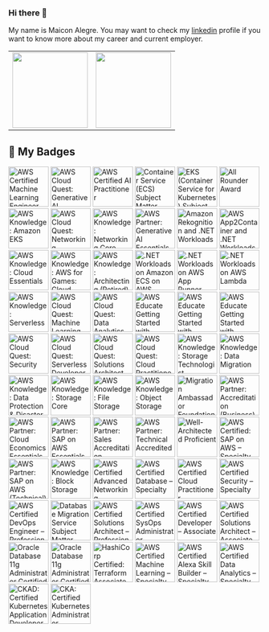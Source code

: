 ### Hi there 👋
My name is Maicon Alegre.
You may want to check my [linkedin](https://www.linkedin.com/in/maicon-alegre-010bb116/) profile if you want to know more about my career and current employer.

<table style="border: none;">
<tr>
<td style="border: none;"><a href="https://github.com/maiconrocha"><img height='150px' src="https://github-readme-stats.vercel.app/api/top-langs/?username=maiconrocha&hide=jupyter%20notebook,html&layout=compact&theme=tokyonight" /></a></td>
<td style="border: none;"><a href="https://github.com/maiconrocha"><img height='150px' src="https://github-readme-stats.vercel.app/api?username=maiconrocha&show_icons=true&theme=tokyonight" /></a></td>
</tr>
</table>

## 🏅 My Badges  

<!--START_SECTION:badges-->
<a href="https://www.credly.com/badges/62990dd8-7679-49d2-acc7-5d6c2a0f7fa4" title="AWS Certified Machine Learning Engineer – Associate"><img src="https://images.credly.com/size/80x80/images/1a634b4e-3d6b-4a74-b118-c0dcb429e8d2/image.png" alt="AWS Certified Machine Learning Engineer – Associate" width="80" height="80"></a>
<a href="https://www.credly.com/badges/5a69507e-68b6-4042-8b3b-aa4372cb326d" title="AWS Cloud Quest: Generative AI Architect"><img src="https://images.credly.com/size/80x80/images/7a12ff05-92ab-4675-8abc-dece40a7c9e3/blob" alt="AWS Cloud Quest: Generative AI Architect" width="80" height="80"></a>
<a href="https://www.credly.com/badges/d77a76f2-9c74-4bcf-ba24-da5571cb5e16" title="AWS Certified AI Practitioner"><img src="https://images.credly.com/size/80x80/images/4d4693bb-530e-4bca-9327-de07f3aa2348/image.png" alt="AWS Certified AI Practitioner" width="80" height="80"></a>
<a href="https://www.credly.com/badges/4dd4f133-cb1d-42ca-8607-83cdf32516bc" title="Container Service (ECS) Subject Matter Expert"><img src="https://images.credly.com/size/80x80/images/3daedac3-90e8-41f5-ac0a-f6baa99b8b43/image.png" alt="Container Service (ECS) Subject Matter Expert" width="80" height="80"></a>
<a href="https://www.credly.com/badges/b562f1fe-933c-4b78-9531-db6c27fb0396" title="EKS (Container Service for Kubernetes) Subject Matter Expert"><img src="https://images.credly.com/size/80x80/images/dcac68b7-b407-4b42-ade8-4866337459e3/image.png" alt="EKS (Container Service for Kubernetes) Subject Matter Expert" width="80" height="80"></a>
<a href="https://www.credly.com/badges/6cc9a758-ea39-401a-8877-0553f9d47173" title="All Rounder Award"><img src="https://images.credly.com/size/80x80/images/68cb85d1-b3ac-48d7-a74e-eeed72982188/image.png" alt="All Rounder Award" width="80" height="80"></a>
<a href="https://www.credly.com/badges/8d411572-ce71-4c6b-adef-c7975bcefd05" title="AWS Knowledge: Amazon EKS"><img src="https://images.credly.com/size/80x80/images/9bcbde6d-1754-4617-9337-124f7b10a6c2/image.png" alt="AWS Knowledge: Amazon EKS" width="80" height="80"></a>
<a href="https://www.credly.com/badges/1c6b1484-1e22-4b59-bc4c-2de7f4b4f2cf" title="AWS Cloud Quest: Networking"><img src="https://images.credly.com/size/80x80/images/c483e5e6-580a-4ed8-b4b6-91219526a326/image.png" alt="AWS Cloud Quest: Networking" width="80" height="80"></a>
<a href="https://www.credly.com/badges/bae18a62-9075-4c8d-81a2-09f7e9e891c2" title="AWS Knowledge: Networking Core"><img src="https://images.credly.com/size/80x80/images/e75f222b-7f75-4d7b-8a6a-67d68aa59d62/image.png" alt="AWS Knowledge: Networking Core" width="80" height="80"></a>
<a href="https://www.credly.com/badges/f8e536d4-4694-4ff7-8dad-2a7c87afa204" title="AWS Partner: Generative AI Essentials"><img src="https://images.credly.com/size/80x80/images/145a5de8-7390-4d57-b4cb-a10e2f9394e2/image.png" alt="AWS Partner: Generative AI Essentials" width="80" height="80"></a>
<a href="https://www.credly.com/badges/8be11bf4-2a0c-4207-bcee-787c1dcd36fe" title="Amazon Rekognition and .NET Workloads"><img src="https://images.credly.com/size/80x80/images/97f12235-506f-4fbf-a9ff-23c8c5042d2e/image.png" alt="Amazon Rekognition and .NET Workloads" width="80" height="80"></a>
<a href="https://www.credly.com/badges/6d9efa15-9385-4b87-b356-b591b1fbe60c" title="AWS App2Container and .NET Workloads"><img src="https://images.credly.com/size/80x80/images/9569f9aa-1426-4c6d-964e-daa7e5bc55ce/image.png" alt="AWS App2Container and .NET Workloads" width="80" height="80"></a>
<a href="https://www.credly.com/badges/10f8196d-4ace-4568-9b32-e7f3cd9e6622" title="AWS Knowledge: Cloud Essentials"><img src="https://images.credly.com/size/80x80/images/ec621e2a-c8f0-4459-806c-ae11829d372a/image.png" alt="AWS Knowledge: Cloud Essentials" width="80" height="80"></a>
<a href="https://www.credly.com/badges/b899ddb0-429a-404e-b9f0-c8572b0be74c" title="AWS Knowledge: AWS for Games: Cloud Game Development"><img src="https://images.credly.com/size/80x80/images/1e1e332c-cbe5-4358-9491-748cc5c5d15f/image.png" alt="AWS Knowledge: AWS for Games: Cloud Game Development" width="80" height="80"></a>
<a href="https://www.credly.com/badges/863cf72a-85b4-4d77-82a1-d2eb7e6cb945" title="AWS Knowledge: Architecting (Retired)"><img src="https://images.credly.com/size/80x80/images/519a6dba-f145-4c1a-85a2-1d173d6898d9/image.png" alt="AWS Knowledge: Architecting (Retired)" width="80" height="80"></a>
<a href="https://www.credly.com/badges/4586c3e4-b966-422a-a2de-80649667590c" title=".NET Workloads on Amazon ECS on AWS Fargate"><img src="https://images.credly.com/size/80x80/images/7e5e1967-439e-48e5-a913-625c712b2dc5/image.png" alt=".NET Workloads on Amazon ECS on AWS Fargate" width="80" height="80"></a>
<a href="https://www.credly.com/badges/76229cf5-9503-4c08-8859-6b2f88ff91f9" title=".NET Workloads on AWS App Runner"><img src="https://images.credly.com/size/80x80/images/eea64560-121f-4437-af9c-91cf20968d35/image.png" alt=".NET Workloads on AWS App Runner" width="80" height="80"></a>
<a href="https://www.credly.com/badges/9289e8e3-cca2-4e16-aae3-74a877f1e10e" title=".NET Workloads on AWS Lambda"><img src="https://images.credly.com/size/80x80/images/221e7d7f-bceb-422e-8c31-436ecbcda614/image.png" alt=".NET Workloads on AWS Lambda" width="80" height="80"></a>
<a href="https://www.credly.com/badges/63fe9d45-e83c-4e6b-abc6-f56075c00aaa" title="AWS Knowledge: Serverless"><img src="https://images.credly.com/size/80x80/images/e07c6cc4-b737-4d7e-8ce8-66b6b7a60367/image.png" alt="AWS Knowledge: Serverless" width="80" height="80"></a>
<a href="https://www.credly.com/badges/f80e471f-124d-4d6f-9517-69ee78c2b4fc" title="AWS Cloud Quest: Machine Learning"><img src="https://images.credly.com/size/80x80/images/d85070dc-b233-4848-9db4-c55319435b67/image.png" alt="AWS Cloud Quest: Machine Learning" width="80" height="80"></a>
<a href="https://www.credly.com/badges/3029be2b-c8a3-4ff4-b374-cf10fbd66807" title="AWS Cloud Quest: Data Analytics"><img src="https://images.credly.com/size/80x80/images/2cd965b0-5f5d-4510-ab05-cfa2f80342a1/image.png" alt="AWS Cloud Quest: Data Analytics" width="80" height="80"></a>
<a href="https://www.credly.com/badges/deec6021-aad6-4c6d-beb8-5061f804e8c7" title="AWS Educate Getting Started with Compute"><img src="https://images.credly.com/size/80x80/images/9358115e-ead7-47c2-91e2-165b6a650a1b/image.png" alt="AWS Educate Getting Started with Compute" width="80" height="80"></a>
<a href="https://www.credly.com/badges/1e6750ad-fd58-423f-a803-23b84d4969aa" title="AWS Educate Getting Started with Networking"><img src="https://images.credly.com/size/80x80/images/979e42e2-1d32-4d21-97ea-53d991ea50fb/image.png" alt="AWS Educate Getting Started with Networking" width="80" height="80"></a>
<a href="https://www.credly.com/badges/e64aa979-e9ad-4c02-b612-ab1084016511" title="AWS Educate Getting Started with Storage"><img src="https://images.credly.com/size/80x80/images/5bf37709-4b69-4cdc-9edc-af7b3370d427/image.png" alt="AWS Educate Getting Started with Storage" width="80" height="80"></a>
<a href="https://www.credly.com/badges/4befc58c-070f-40f7-b380-34d27758f85d" title="AWS Cloud Quest: Security"><img src="https://images.credly.com/size/80x80/images/e66468bd-5a58-4136-8fb5-994e13501cf5/image.png" alt="AWS Cloud Quest: Security" width="80" height="80"></a>
<a href="https://www.credly.com/badges/365f1c12-4836-4553-b937-49de64ecd2af" title="AWS Cloud Quest: Serverless Developer"><img src="https://images.credly.com/size/80x80/images/9a2fd02b-52ab-448d-9d19-fd9b68efe1f6/image.png" alt="AWS Cloud Quest: Serverless Developer" width="80" height="80"></a>
<a href="https://www.credly.com/badges/172cfdcd-e005-4c4c-941b-721780f369e0" title="AWS Cloud Quest: Solutions Architect"><img src="https://images.credly.com/size/80x80/images/9e9e7ef7-384f-4636-8743-1b89a68fb46b/image.png" alt="AWS Cloud Quest: Solutions Architect" width="80" height="80"></a>
<a href="https://www.credly.com/badges/370f4b69-a45f-4a8d-bf5b-449f46dbe1bf" title="AWS Cloud Quest: Cloud Practitioner"><img src="https://images.credly.com/size/80x80/images/2784d0d8-327c-406f-971e-9f0e15097003/image.png" alt="AWS Cloud Quest: Cloud Practitioner" width="80" height="80"></a>
<a href="https://www.credly.com/badges/f89e1746-0351-4271-8199-9ccffd37bcbc" title="AWS Knowledge: Storage Technologist"><img src="https://images.credly.com/size/80x80/images/526ad7ad-52f2-4922-9fa8-879fea71e286/image.png" alt="AWS Knowledge: Storage Technologist" width="80" height="80"></a>
<a href="https://www.credly.com/badges/86e6fc9c-ae37-447b-b4ee-b1f26de87b80" title="AWS Knowledge: Data Migration"><img src="https://images.credly.com/size/80x80/images/d7c2b294-d08e-4795-a342-88fc34df7e01/image.png" alt="AWS Knowledge: Data Migration" width="80" height="80"></a>
<a href="https://www.credly.com/badges/d2226b9a-bce3-48f6-b6a6-1ed1ebda56b7" title="AWS Knowledge: Data Protection & Disaster Recovery"><img src="https://images.credly.com/size/80x80/images/b8766b97-8362-4948-a08c-d4fbd2cda57c/image.png" alt="AWS Knowledge: Data Protection & Disaster Recovery" width="80" height="80"></a>
<a href="https://www.credly.com/badges/f4ffae6f-ef79-4190-bd8a-ff7e5904c65f" title="AWS Knowledge: Storage Core"><img src="https://images.credly.com/size/80x80/images/4c6a3c3a-e1dd-46f7-bcaf-cc69b817042e/image.png" alt="AWS Knowledge: Storage Core" width="80" height="80"></a>
<a href="https://www.credly.com/badges/1a8d64dc-c1be-43ef-9e76-ea54b8c49b76" title="AWS Knowledge: File Storage"><img src="https://images.credly.com/size/80x80/images/a894153e-1762-4870-83b9-150ff294d7fb/image.png" alt="AWS Knowledge: File Storage" width="80" height="80"></a>
<a href="https://www.credly.com/badges/5a2d3315-b651-4f16-bd26-6911f024bb9e" title="AWS Knowledge: Object Storage"><img src="https://images.credly.com/size/80x80/images/100511fc-a919-4c0c-b313-7f49b6d09ef6/image.png" alt="AWS Knowledge: Object Storage" width="80" height="80"></a>
<a href="https://www.credly.com/badges/bb62d189-634d-48a5-b92d-4b981c235dcf" title="Migration Ambassador Foundations (Business) 2022"><img src="https://images.credly.com/size/80x80/images/c2a04bd2-62d5-4b12-9188-5280fa77e5d6/image.png" alt="Migration Ambassador Foundations (Business) 2022" width="80" height="80"></a>
<a href="https://www.credly.com/badges/6b77767c-f12b-46e8-b49c-c67a7e8a236f" title="AWS Partner: Accreditation (Business)"><img src="https://images.credly.com/size/80x80/images/7b2c708c-a3e1-4c7f-985c-b6b62a5b1db8/image.png" alt="AWS Partner: Accreditation (Business)" width="80" height="80"></a>
<a href="https://www.credly.com/badges/0bbca640-d818-4455-867a-87414918b83a" title="AWS Partner: Cloud Economics Essentials"><img src="https://images.credly.com/size/80x80/images/9dc6345e-db80-44de-bb44-0c78775e53fa/image.png" alt="AWS Partner: Cloud Economics Essentials" width="80" height="80"></a>
<a href="https://www.credly.com/badges/adf5a8eb-84b2-4620-a6a7-b04c467ad68b" title="AWS Partner: SAP on AWS Essentials"><img src="https://images.credly.com/size/80x80/images/5e41a765-723d-4805-975b-7f4639aecbf3/image.png" alt="AWS Partner: SAP on AWS Essentials" width="80" height="80"></a>
<a href="https://www.credly.com/badges/3eafa4fc-0492-4b73-8970-c74d3841509c" title="AWS Partner: Sales Accreditation"><img src="https://images.credly.com/size/80x80/images/87df3ac8-1afb-4bdc-80ee-bef9f8cb65d6/image.png" alt="AWS Partner: Sales Accreditation" width="80" height="80"></a>
<a href="https://www.credly.com/badges/3047d747-0755-43fa-8441-bbfca8cafe71" title="AWS Partner: Technical Accredited"><img src="https://images.credly.com/size/80x80/images/a253b994-caa6-4dd1-bf0e-434dd012b1f6/image.png" alt="AWS Partner: Technical Accredited" width="80" height="80"></a>
<a href="https://www.credly.com/badges/41426054-182f-4271-bb4e-006b06161b2f" title="Well-Architected Proficient"><img src="https://images.credly.com/size/80x80/images/b870667f-00a3-48d7-b988-9c02b441b883/image.png" alt="Well-Architected Proficient" width="80" height="80"></a>
<a href="https://www.credly.com/badges/b66ca714-c2d3-44b6-b6ff-a40825984131" title="AWS Certified: SAP on AWS – Specialty"><img src="https://images.credly.com/size/80x80/images/57bb7f6a-441f-4356-a2f1-7693227a475e/image.png" alt="AWS Certified: SAP on AWS – Specialty" width="80" height="80"></a>
<a href="https://www.credly.com/badges/d362d77d-6680-4311-9142-7912fba290fe" title="AWS Partner: SAP on AWS (Technical)"><img src="https://images.credly.com/size/80x80/images/6099a08b-d18c-4f36-ad4e-b519c58eb0f1/image.png" alt="AWS Partner: SAP on AWS (Technical)" width="80" height="80"></a>
<a href="https://www.credly.com/badges/fe616b65-7ed8-44e7-84fb-261322bdae13" title="AWS Knowledge: Block Storage"><img src="https://images.credly.com/size/80x80/images/bd6f25a2-b7ac-4b4c-ae4c-887864ba105e/image.png" alt="AWS Knowledge: Block Storage" width="80" height="80"></a>
<a href="https://www.credly.com/badges/e9656b54-6518-4ca9-ade0-380d3072a533" title="AWS Certified Advanced Networking – Specialty"><img src="https://images.credly.com/size/80x80/images/4d08274f-64c1-495e-986b-3143f51b1371/image.png" alt="AWS Certified Advanced Networking – Specialty" width="80" height="80"></a>
<a href="https://www.credly.com/badges/108d5687-94df-4b2d-91b9-28132763d708" title="AWS Certified Database – Specialty"><img src="https://images.credly.com/size/80x80/images/885d38e4-55c0-4c35-b4ed-694e2b26be6c/image.png" alt="AWS Certified Database – Specialty" width="80" height="80"></a>
<a href="https://www.credly.com/badges/8f1582ad-4319-406c-b8c8-4369fc03cd33" title="AWS Certified Cloud Practitioner"><img src="https://images.credly.com/size/80x80/images/00634f82-b07f-4bbd-a6bb-53de397fc3a6/image.png" alt="AWS Certified Cloud Practitioner" width="80" height="80"></a>
<a href="https://www.credly.com/badges/de194c2c-7649-4b32-968d-f8e039b542c2" title="AWS Certified Security – Specialty"><img src="https://images.credly.com/size/80x80/images/53acdae5-d69f-4dda-b650-d02ed7a50dd7/image.png" alt="AWS Certified Security – Specialty" width="80" height="80"></a>
<a href="https://www.credly.com/badges/8fb4538e-d621-47a5-8d89-65d634639368" title="AWS Certified DevOps Engineer – Professional"><img src="https://images.credly.com/size/80x80/images/bd31ef42-d460-493e-8503-39592aaf0458/image.png" alt="AWS Certified DevOps Engineer – Professional" width="80" height="80"></a>
<a href="https://www.credly.com/badges/a4b6ee9c-6230-40a7-adfb-8e2e8c4165f2" title="Database Migration Service Subject Matter Expert"><img src="https://images.credly.com/size/80x80/images/f9d6b92d-2de6-42a4-8e1b-79dec0f3076d/image.png" alt="Database Migration Service Subject Matter Expert" width="80" height="80"></a>
<a href="https://www.credly.com/badges/c6160127-261b-47d5-8e87-2211045f8323" title="AWS Certified Solutions Architect – Professional"><img src="https://images.credly.com/size/80x80/images/2d84e428-9078-49b6-a804-13c15383d0de/image.png" alt="AWS Certified Solutions Architect – Professional" width="80" height="80"></a>
<a href="https://www.credly.com/badges/da2d45f5-d022-4f85-b2a0-fd3c37e1653b" title="AWS Certified SysOps Administrator – Associate"><img src="https://images.credly.com/size/80x80/images/f0d3fbb9-bfa7-4017-9989-7bde8eaf42b1/image.png" alt="AWS Certified SysOps Administrator – Associate" width="80" height="80"></a>
<a href="https://www.credly.com/badges/b0a46e64-fbfc-4850-9513-670221da52b0" title="AWS Certified Developer – Associate"><img src="https://images.credly.com/size/80x80/images/b9feab85-1a43-4f6c-99a5-631b88d5461b/image.png" alt="AWS Certified Developer – Associate" width="80" height="80"></a>
<a href="https://www.credly.com/badges/fbcd351b-a5ed-4a16-ad01-aac907d59564" title="AWS Certified Solutions Architect – Associate"><img src="https://images.credly.com/size/80x80/images/0e284c3f-5164-4b21-8660-0d84737941bc/image.png" alt="AWS Certified Solutions Architect – Associate" width="80" height="80"></a>
<a href="https://www.credly.com/badges/a3446a3d-ebda-4b7d-b79d-00e67d5ec66c" title="Oracle Database 11g Administrator Certified Professional"><img src="https://images.credly.com/size/80x80/images/2bca0d1f-1b05-4e5d-aee8-ec154344e57b/Oracle-Certification-badge_OC-Professional600X600.png" alt="Oracle Database 11g Administrator Certified Professional" width="80" height="80"></a>
<a href="https://www.credly.com/badges/d3825ea7-98c3-4b67-b9a0-6bc1fe78c116" title="Oracle Database 11g Administrator Certified Associate"><img src="https://images.credly.com/size/80x80/images/669408ac-d4de-48d8-8af4-2fea8914ea89/Oracle-Certification-badge_OC-Associate600X600.png" alt="Oracle Database 11g Administrator Certified Associate" width="80" height="80"></a>
<a href="https://www.credly.com/badges/2c9670b7-aaa2-48ab-9ba0-f9a9d0ce37c4" title="HashiCorp Certified: Terraform Associate (002)"><img src="https://images.credly.com/size/80x80/images/99289602-861e-4929-8277-773e63a2fa6f/image.png" alt="HashiCorp Certified: Terraform Associate (002)" width="80" height="80"></a>
<a href="https://www.credly.com/badges/bdde03ab-5684-4a54-a54e-895ab26f8f0e" title="AWS Certified Machine Learning – Specialty"><img src="https://images.credly.com/size/80x80/images/778bde6c-ad1c-4312-ac33-2fa40d50a147/image.png" alt="AWS Certified Machine Learning – Specialty" width="80" height="80"></a>
<a href="https://www.credly.com/badges/74cb6c9d-6ff5-4d09-83ec-04cc22f943c6" title="AWS Certified Alexa Skill Builder – Specialty"><img src="https://images.credly.com/size/80x80/images/dd75723c-9629-4511-8c19-154244c5423a/image.png" alt="AWS Certified Alexa Skill Builder – Specialty" width="80" height="80"></a>
<a href="https://www.credly.com/badges/3b5fc1ff-201c-4a38-8d43-f40a61c642ba" title="AWS Certified Data Analytics – Specialty"><img src="https://images.credly.com/size/80x80/images/6430efe4-0ac0-4df6-8f1b-9559d8fcdf27/image.png" alt="AWS Certified Data Analytics – Specialty" width="80" height="80"></a>
<a href="https://www.credly.com/badges/f1f05e07-6eb1-4057-ba51-c7c2a49fcf32" title="CKAD: Certified Kubernetes Application Developer"><img src="https://images.credly.com/size/80x80/images/cc8adc83-1dc6-4d57-8e20-22171247e052/blob" alt="CKAD: Certified Kubernetes Application Developer" width="80" height="80"></a>
<a href="https://www.credly.com/badges/a716a4e9-ac8c-4db9-8ca8-91de35a1b105" title="CKA: Certified Kubernetes Administrator"><img src="https://images.credly.com/size/80x80/images/8b8ed108-e77d-4396-ac59-2504583b9d54/cka_from_cncfsite__281_29.png" alt="CKA: Certified Kubernetes Administrator" width="80" height="80"></a>
<!--END_SECTION:badges-->

<!--
**maiconrocha/maiconrocha** is a ✨ _special_ ✨ repository because its `README.md` (this file) appears on your GitHub profile.

Here are some ideas to get you started:

- 🔭 I’m currently working on ...
- 🌱 I’m currently learning ...
- 👯 I’m looking to collaborate on ...
- 🤔 I’m looking for help with ...
- 💬 Ask me about ...
- 📫 How to reach me: ...
- 😄 Pronouns: ...
- ⚡ Fun fact: ...
-->
